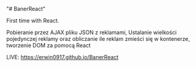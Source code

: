 "# BanerReact"

First time with React.

Pobieranie przez AJAX pliku JSON z reklamami,
Ustalanie wielkości pojedynczej reklamy oraz obliczanie ile reklam zmieści się w kontenerze,
tworzenie DOM za pomocą React

LIVE: https://erwin0917.github.io/BanerReact